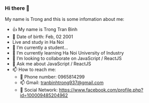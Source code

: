 ### Hi there 👋
My name is Trong and this is some infomation about me:
- 👍 My name is Trong Tran Binh 
- 📅 Date of birth: Feb, 02 2001
- Live and study in Ha Noi
- 🔭 I’m currently a student...
- 🌱 I’m currently learning Ha Noi University of Industry
- 👯 I’m looking to collaborate on JavaScript / ReactJS
- 💬 Ask me about JavaScript / ReactJS
- 📫 How to reach me:
  + 📱 Phone number: 0965814299
  + 📫 Gmail: tranbinhtrong937@gmail.com
  + 👨‍ Social Network: https://www.facebook.com/profile.php?id=100009485204962
